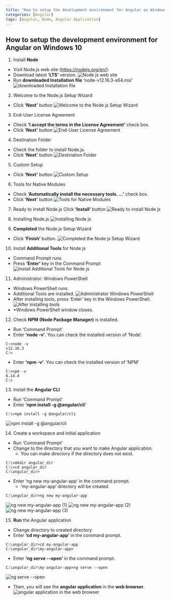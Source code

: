 ```yaml
---
title: "How to setup the development environment for Angular on Windows 10"
categories: [Angular]
tags: [Angular, Node, Angular Application]
---
```


## How to setup the development environment for Angular on Windows 10

1. Install **Node**
* Visit Node.js web site (<https://nodejs.org/en/>).
* Download latest **‘LTS’** version.
![Node js web site](https://user-images.githubusercontent.com/32950391/80871339-fb1af200-8c79-11ea-9c92-df2d17cb07c9.jpg)
* Run **downloaded Installation file** ‘node-v12.16.3-x64.msi’
![downloaded Installation file](https://user-images.githubusercontent.com/32950391/80871586-716c2400-8c7b-11ea-94d6-67c8111df921.jpg)

2. Welcome to the Node.js Setup Wizard
* Click **‘Next’** button
![Welcome to the Node js Setup Wizard](https://user-images.githubusercontent.com/32950391/80871718-dde72300-8c7b-11ea-93a1-1a0fbb7cb523.jpg)

3. End-User License Agreement
* Check **‘I accept the terms in the License Agreement’** check box.
* Click **‘Next’** button
![End-User License Agreement](https://user-images.githubusercontent.com/32950391/80871824-1424a280-8c7c-11ea-8315-56a5babe4d2c.jpg)

4. Destination Folder
* Check the folder to install Node.js.
* Click **‘Next’** button
![Destination Folder](https://user-images.githubusercontent.com/32950391/80871872-741b4900-8c7c-11ea-845b-591f06786364.jpg)

5. Custom Setup
* Click **‘Next’** button
![Custom Setup](https://user-images.githubusercontent.com/32950391/80871929-b5135d80-8c7c-11ea-8819-ef2990bb54e1.jpg)

6. Tools for Native Modules
* Check **‘Automatically install the necessary tools. ...’** check box.
* Click **‘Next’** button
![Tools for Native Modules](https://user-images.githubusercontent.com/32950391/80871971-0a4f6f00-8c7d-11ea-8c89-6fa37e6f6893.jpg)

7. Ready to install Node.js
Click **‘Install’** button
![Ready to install Node js](https://user-images.githubusercontent.com/32950391/80872018-51d5fb00-8c7d-11ea-9168-f53d78fd57af.jpg)

8. Installing Node.js
![Installing Node js](https://user-images.githubusercontent.com/32950391/80872046-8d70c500-8c7d-11ea-8d6c-bc74b3fd8402.jpg)

9. **Completed** the Node.js Setup Wizard
* Click **‘Finish’** button.
![Completed the Node js Setup Wizard](https://user-images.githubusercontent.com/32950391/80872095-d4f75100-8c7d-11ea-9bdc-43dfe76ce8f2.jpg)

10. Install **Additional Tools** for Node.js
* Command Prompt runs
* Press **‘Enter’** key in the Command Prompt
![Install Additional Tools for Node js](https://user-images.githubusercontent.com/32950391/80872125-17b92900-8c7e-11ea-823d-c3138231e2c1.jpg)

11. Administrator: Windows PowerShell
* Windows PowerShell runs.
* Additional Tools are installed.
![Administrator Windows PowerShell](https://user-images.githubusercontent.com/32950391/80872184-52bb5c80-8c7e-11ea-859a-e2cc3e9fde60.jpg)
* After installing tools, press ‘Enter’ key in the Windows PowerShell.
![After installing tools](https://user-images.githubusercontent.com/32950391/80872215-89917280-8c7e-11ea-968d-dfd767707fb6.jpg)
* *Windows PowerShell window closes.

12. Check **NPM (Node Package Manager)** is installed.
* Run ‘Command Prompt’
* Enter **‘node -v’**. You can check the installed version of ‘Node’.
```
C:>node -v
v12.16.3
C:>
```
* Enter **‘npm -v’**. You can check the installed version of ‘NPM’
```
C:>npm -v
6.14.4
C:>
```

13. Install the **Angular CLI**
* Run ‘Command Prompt’
* Enter **‘npm install -g @angular/cli’**
```
C:\>npm install -g @angular/cli
```
![npm install -g @angular/cli](https://user-images.githubusercontent.com/32950391/80872399-aed2b080-8c7f-11ea-9b35-632c4e2c4b43.jpg)

14. Create a workspace and initial application
* Run ‘Command Prompt’
* Change to the directory that you want to make Angular application.
  - You can make directory if the directory does not exist.
```
C:\>mkdir angular_dir
C:\>cd angular_dir
C:\angular_dir>
```
* Enter ‘ng new my-angular-app’ in the command prompt.
  - ‘my-angular-app’ directory will be created.
```
C:\angular_dir>ng new my-angular-app
```
![ng new my-angular-app (1)](https://user-images.githubusercontent.com/32950391/80872566-b0e93f00-8c80-11ea-9bf5-4d89b36590c2.jpg)
![ng new my-angular-app (2)](https://user-images.githubusercontent.com/32950391/80872570-b5155c80-8c80-11ea-8e05-de6b54a82fca.jpg)
![ng new my-angular-app (3)](https://user-images.githubusercontent.com/32950391/80872575-b8104d00-8c80-11ea-92e4-37d94ce95496.jpg)

15. **Run** the Angular application
* Change directory to created directory
* Enter **‘cd my-angular-app’** in the command prompt.
```
C:\angular_dir>cd my-angular-app
C:\angular_dir\my-angular-app>
```
* Enter **‘ng serve --open’** in the command prompt.
```
C:\angular_dir\my-angular-app>ng serve --open
```
![ng serve --open](https://user-images.githubusercontent.com/32950391/80872781-302b4280-8c82-11ea-81fc-b95b789fe8f8.jpg)
* Then, you will see the **angular application** in the **web browser**.
![angular application in the web browser](https://user-images.githubusercontent.com/32950391/80872806-56e97900-8c82-11ea-8682-6866782c5fb4.jpg)










